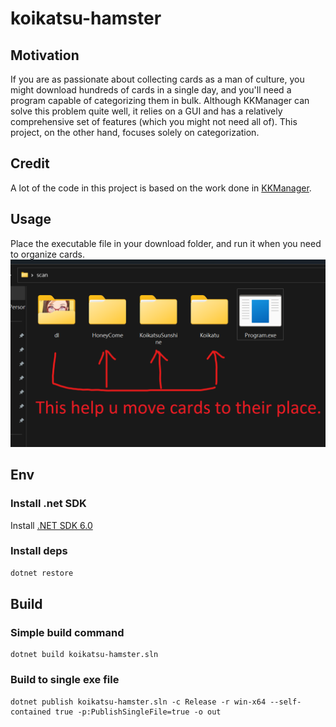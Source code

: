 # koikatsu-hamster

## Motivation

If you are as passionate about collecting cards as a man of culture, you might download hundreds of cards in a single day, and you'll need a program capable of categorizing them in bulk. Although KKManager can solve this problem quite well, it relies on a GUI and has a relatively comprehensive set of features (which you might not need all of). This project, on the other hand, focuses solely on categorization.

## Credit

A lot of the code in this project is based on the work done in [KKManager](https://github.com/IllusionMods/KKManager).

## Usage

Place the executable file in your download folder, and run it when you need to organize cards.
![Usage Screenshot](doc/readme.png)

## Env

### Install .net SDK

Install [.NET SDK 6.0](https://dotnet.microsoft.com/en-us/download/dotnet/6.0)

### Install deps

```bash
dotnet restore
```

## Build

### Simple build command

```
dotnet build koikatsu-hamster.sln
```

### Build to single exe file

```
dotnet publish koikatsu-hamster.sln -c Release -r win-x64 --self-contained true -p:PublishSingleFile=true -o out
```
